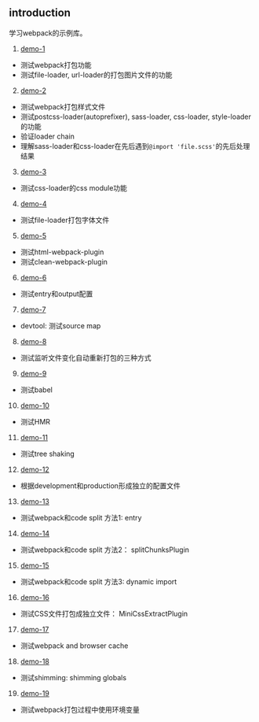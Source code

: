 ## introduction
学习webpack的示例库。

1. [demo-1](./demo-1)
  - 测试webpack打包功能
  - 测试file-loader, url-loader的打包图片文件的功能
2. [demo-2](./demo-2)
  - 测试webpack打包样式文件
  - 测试postcss-loader(autoprefixer), sass-loader, css-loader, style-loader的功能
  - 验证loader chain
  - 理解sass-loader和css-loader在先后遇到`@import 'file.scss'`的先后处理结果
3. [demo-3](./demo-3) 
  - 测试css-loader的css module功能
4. [demo-4](./demo-4)
  - 测试file-loader打包字体文件
5. [demo-5](./demo-5)
  - 测试html-webpack-plugin
  - 测试clean-webpack-plugin
6. [demo-6](./demo-6)
  - 测试entry和output配置
7. [demo-7](./demo-7)
  - devtool: 测试source map
8. [demo-8](./demo-8)
  - 测试监听文件变化自动重新打包的三种方式
9. [demo-9](./demo-9)
  - 测试babel
10. [demo-10](./demo-10)
  - 测试HMR
11. [demo-11](./demo-11)
  - 测试tree shaking
12. [demo-12](./demo-12)
  - 根据development和production形成独立的配置文件
13. [demo-13](./demo-13)
  - 测试webpack和code split 方法1: entry
14. [demo-14](./demo-14)
  - 测试webpack和code split 方法2： splitChunksPlugin
15. [demo-15](./demo-15)
  - 测试webpack和code split 方法3: dynamic import
16. [demo-16](./demo-16)
  - 测试CSS文件打包成独立文件： MiniCssExtractPlugin
17. [demo-17](./demo-17)
  - 测试webpack and browser cache
18. [demo-18](./demo-18)
  - 测试shimming: shimming globals
19. [demo-19](./demo-19)
  - 测试webpack打包过程中使用环境变量